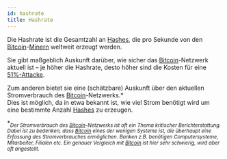 ```yaml
---
id: hashrate
title: Hashrate
---
```


Die Hashrate ist die Gesamtzahl an [Hashes](hash), die pro Sekunde von den [Bitcoin](../b/bitcoin)-[Minern](../m/mining) weltweit erzeugt werden.

Sie gibt maßgeblich Auskunft darüber, wie sicher das [Bitcoin](../b/bitcoin)-Netzwerk aktuell ist – je höher die Hashrate, desto höher sind die Kosten für eine [51%-Attacke](../0-9/51-prozent-attacke).

Zum anderen bietet sie eine (schätzbare) Auskunft über den aktuellen Stromverbrauch des [Bitcoin](../b/bitcoin)-Netzwerks.\*  
Dies ist möglich, da in etwa bekannt ist, wie viel Strom benötigt wird um eine bestimmte Anzahl [Hashes](hash) zu erzeugen.

\*<sub>_Der Stromverbrauch des [Bitcoin](../b/bitcoin)-Netzwerks ist oft ein Thema kritischer Berichterstattung. Dabei ist zu bedenken, dass [Bitcoin](../b/bitcoin) eines der wenigen Systeme ist, die überhaupt eine Erfassung des Stromverbrauches ermöglichen. Banken z.B. benötigen Computersysteme, Mitarbeiter, Filialen etc. Ein genauer Vergleich mit [Bitcoin](../b/bitcoin) ist hier sehr schwierig, wird aber oft angestellt._</sub>
